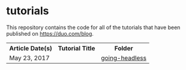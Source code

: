 # tutorials

This repository contains the code for all of the tutorials that have been published on https://duo.com/blog.

<table>
  <tr>
    <th align="center">Article Date(s)</th>
    <th align="center">Tutorial Title</th>
    <th align="center">Folder</th>
  <tr>
  <tr>
    <td>May 23, 2017</td>
    <td><a href='https://duo.com/blog/driving-headless-chrome-with-python'></a> </td>
    <td><a href='https://github.com/duo-labs/tutorials/tree/master/going_headless'>going-headless</a></td>
  </tr>
</table>
